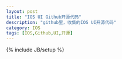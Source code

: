 ```yaml
---
layout: post
title: "IOS UI Github开源代码"
description: "github里，收集的IOS UI开源代码"
category: IOS
tags: [IOS,Github,UI,开源]
---
```

{% include JB/setup %}
